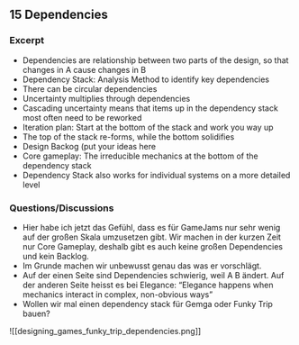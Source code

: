 ## 15 Dependencies
### Excerpt

* Dependencies are relationship between two parts of the design, so that changes in A cause changes in B
* Dependency Stack: Analysis Method to identify key dependencies
* There can be circular dependencies
* Uncertainty multiplies through dependencies
* Cascading uncertainty means that items up in the dependency stack most often need to be reworked
* Iteration plan: Start at the bottom of the stack and work you way up
* The top of the stack re-forms, while the bottom solidifies
* Design Backog (put your ideas here
* Core gameplay: The irreducible mechanics at the bottom of the dependency stack
* Dependency Stack also works for individual systems on a more detailed level
### Questions/Discussions

* Hier habe ich jetzt das Gefühl, dass es für GameJams nur sehr wenig auf der großen Skala umzusetzen gibt. Wir machen in der kurzen Zeit nur Core Gameplay, deshalb gibt es auch keine großen Dependencies und kein Backlog.
* Im Grunde machen wir unbewusst genau das was er vorschlägt.
* Auf der einen Seite sind Dependencies schwierig, weil A B ändert. Auf der anderen Seite heisst es bei Elegance: “Elegance happens when mechanics interact in complex, non-obvious ways”
* Wollen wir mal einen dependency stack für Gemga oder Funky Trip bauen?

![[designing_games_funky_trip_dependencies.png]]
